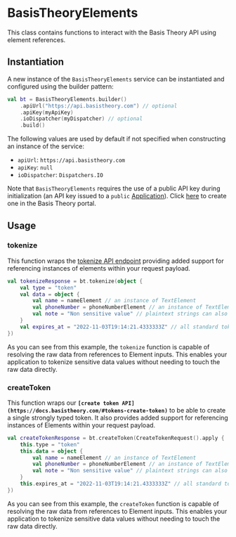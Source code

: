 # BasisTheoryElements

This class contains functions to interact with the Basis Theory API using element references.

## Instantiation

A new instance of the `BasisTheoryElements` service can be instantiated and configured using the
builder pattern:

```kotlin
val bt = BasisTheoryElements.builder()
    .apiUrl("https://api.basistheory.com") // optional
    .apiKey(myApiKey)
    .ioDispatcher(myDispatcher) // optional
    .build()
```

The following values are used by default if not specified when constructing an instance of the service:
- `apiUrl`: `https://api.basistheory.com`
- `apiKey`: `null`
- `ioDispatcher`: `Dispatchers.IO`

Note that `BasisTheoryElements` requires the use of a public API key during initialization
(an API key issued to a `public` [Application](https://developers.basistheory.com/concepts/access-controls/#what-are-applications)).
Click [here](https://portal.basistheory.com/applications/create?permissions=token%3Acreate&type=public.)
to create one in the Basis Theory portal.

## Usage

### tokenize

This function wraps the [tokenize API endpoint](https://docs.basistheory.com/#tokenize) 
providing added support for referencing instances of elements within your request payload. 

```kotlin
val tokenizeResponse = bt.tokenize(object {
    val type = "token"
    val data = object {
        val name = nameElement // an instance of TextElement
        val phoneNumber = phoneNumberElement // an instance of TextElement
        val note = "Non sensitive value" // plaintext strings can also be included in the token body
    }
    val expires_at = "2022-11-03T19:14:21.4333333Z" // all standard token attributes are supported 
})
```

As you can see from this example, the `tokenize` function is capable of resolving the raw data
from references to Element inputs. This enables your application to tokenize sensitive data values without 
needing to touch the raw data directly.

### createToken

This function wraps our **`[create token API](https://docs.basistheory.com/#tokens-create-token)`** to
be able to create a single strongly typed token. It also provides added support for referencing 
instances of Elements within your request payload.

```kotlin
val createTokenResponse = bt.createToken(CreateTokenRequest().apply {
    this.type = "token"
    this.data = object {
        val name = nameElement // an instance of TextElement
        val phoneNumber = phoneNumberElement // an instance of TextElement
        val note = "Non sensitive value" // plaintext strings can also be included in the token body
    }
    this.expires_at = "2022-11-03T19:14:21.4333333Z" // all standard token attributes are supported 
})
```

As you can see from this example, the `createToken` function is capable of resolving the raw data
from references to Element inputs. This enables your application to tokenize sensitive data values without
needing to touch the raw data directly.
